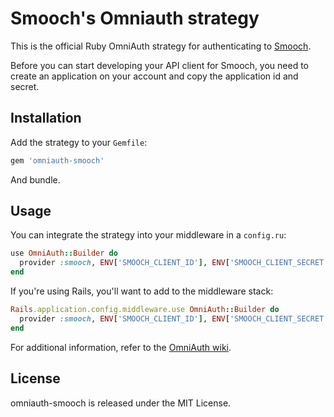 # Smooch's Omniauth strategy

This is the official Ruby OmniAuth strategy for authenticating to [Smooch](https://smooch.io).

Before you can start developing your API client for Smooch, you need to create an application on your account and copy the application id and secret.

## Installation

Add the strategy to your `Gemfile`:

```ruby
gem 'omniauth-smooch'
```

And bundle.

## Usage

You can integrate the strategy into your middleware in a `config.ru`:

```ruby
use OmniAuth::Builder do
  provider :smooch, ENV['SMOOCH_CLIENT_ID'], ENV['SMOOCH_CLIENT_SECRET'], scope: "integration"
end
```

If you're using Rails, you'll want to add to the middleware stack:

```ruby
Rails.application.config.middleware.use OmniAuth::Builder do
  provider :smooch, ENV['SMOOCH_CLIENT_ID'], ENV['SMOOCH_CLIENT_SECRET'], scope: "integration"
end
```

For additional information, refer to the [OmniAuth wiki](https://github.com/intridea/omniauth/wiki).

## License

omniauth-smooch is released under the MIT License.
